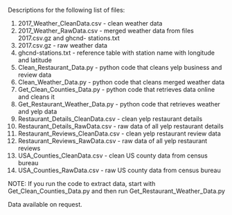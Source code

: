 Descriptions for the following list of files:

1. 2017_Weather_CleanData.csv - clean weather data
2. 2017_Weather_RawData.csv - merged weather data from files 2017.csv.gz and ghcnd-		stations.txt 
3. 2017.csv.gz - raw weather data
4. ghcnd-stations.txt - reference table with station name with longitude and latitude
5. Clean_Restaurant_Data.py - python code that cleans yelp business and review data
6. Clean_Weather_Data.py - python code that cleans merged weather data
7. Get_Clean_Counties_Data.py - python code that retrieves data online and cleans it
8. Get_Restaurant_Weather_Data.py - python code that retrieves weather and yelp data
9. Restaurant_Details_CleanData.csv - clean yelp restaurant details
10. Restaurant_Details_RawData.csv - raw data of all yelp restaurant details	
11. Restaurant_Reviews_CleanData.csv - clean yelp restaurant review data
12. Restaurant_Reviews_RawData.csv - raw data of all yelp restaurant reviews
13. USA_Counties_CleanData.csv - clean US county data from census bureau
14. USA_Counties_RawData.csv - raw US county data from census bureau

NOTE: If you run the code to extract data, start with Get_Clean_Counties_Data.py and then run Get_Restaurant_Weather_Data.py

Data available on request.
